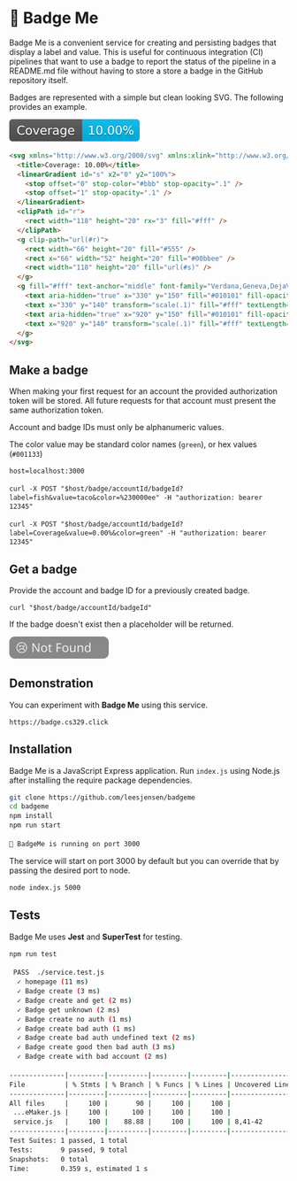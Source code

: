 # 🏅 Badge Me

Badge Me is a convenient service for creating and persisting badges that display a label and value. This is useful for continuous integration (CI) pipelines that want to use a badge to report the status of the pipeline in a README.md file without having to store a store a badge in the GitHub repository itself.

Badges are represented with a simple but clean looking SVG. The following provides an example.

![Example badge](exampleBadge.svg)

```html
<svg xmlns="http://www.w3.org/2000/svg" xmlns:xlink="http://www.w3.org/1999/xlink" width="118" height="20" role="img" aria-label="Coverage: 10.00%">
  <title>Coverage: 10.00%</title>
  <linearGradient id="s" x2="0" y2="100%">
    <stop offset="0" stop-color="#bbb" stop-opacity=".1" />
    <stop offset="1" stop-opacity=".1" />
  </linearGradient>
  <clipPath id="r">
    <rect width="118" height="20" rx="3" fill="#fff" />
  </clipPath>
  <g clip-path="url(#r)">
    <rect width="66" height="20" fill="#555" />
    <rect x="66" width="52" height="20" fill="#00bbee" />
    <rect width="118" height="20" fill="url(#s)" />
  </g>
  <g fill="#fff" text-anchor="middle" font-family="Verdana,Geneva,DejaVu Sans,sans-serif" text-rendering="geometricPrecision" font-size="110">
    <text aria-hidden="true" x="330" y="150" fill="#010101" fill-opacity=".3" transform="scale(.1)" textLength="560">Coverage</text>
    <text x="330" y="140" transform="scale(.1)" fill="#fff" textLength="560">Coverage</text>
    <text aria-hidden="true" x="920" y="150" fill="#010101" fill-opacity=".3" transform="scale(.1)" textLength="420">10.00%</text>
    <text x="920" y="140" transform="scale(.1)" fill="#fff" textLength="420">10.00%</text>
  </g>
</svg>
```

## Make a badge

When making your first request for an account the provided authorization token will be stored. All future requests for that account must present the same authorization token.

Account and badge IDs must only be alphanumeric values.

The color value may be standard color names (`green`), or hex values (`#001133`)

```
host=localhost:3000

curl -X POST "$host/badge/accountId/badgeId?label=fish&value=taco&color=%230000ee" -H "authorization: bearer 12345"

curl -X POST "$host/badge/accountId/badgeId?label=Coverage&value=0.00%&color=green" -H "authorization: bearer 12345"
```

## Get a badge

Provide the account and badge ID for a previously created badge.

```
curl "$host/badge/accountId/badgeId"
```

If the badge doesn't exist then a placeholder will be returned.

![Not found badge](notFoundBadge.svg)

## Demonstration

You can experiment with **Badge Me** using this service.

```
https://badge.cs329.click
```

## Installation

Badge Me is a JavaScript Express application. Run `index.js` using Node.js after installing the require package dependencies.

```sh
git clone https://github.com/leesjensen/badgeme
cd badgeme
npm install
npm run start

🏅 BadgeMe is running on port 3000
```

The service will start on port 3000 by default but you can override that by passing the desired port to node.

```sh
node index.js 5000
```

## Tests

Badge Me uses **Jest** and **SuperTest** for testing.

```sh
npm run test

 PASS  ./service.test.js
  ✓ homepage (11 ms)
  ✓ Badge create (3 ms)
  ✓ Badge create and get (2 ms)
  ✓ Badge get unknown (2 ms)
  ✓ Badge create no auth (1 ms)
  ✓ Badge create bad auth (1 ms)
  ✓ Badge create bad auth undefined text (2 ms)
  ✓ Badge create good then bad auth (3 ms)
  ✓ Badge create with bad account (2 ms)

--------------|---------|----------|---------|---------|-------------------
File          | % Stmts | % Branch | % Funcs | % Lines | Uncovered Line #s
--------------|---------|----------|---------|---------|-------------------
All files     |     100 |       90 |     100 |     100 |
 ...eMaker.js |     100 |      100 |     100 |     100 |
 service.js   |     100 |    88.88 |     100 |     100 | 8,41-42
--------------|---------|----------|---------|---------|-------------------
Test Suites: 1 passed, 1 total
Tests:       9 passed, 9 total
Snapshots:   0 total
Time:        0.359 s, estimated 1 s
```
